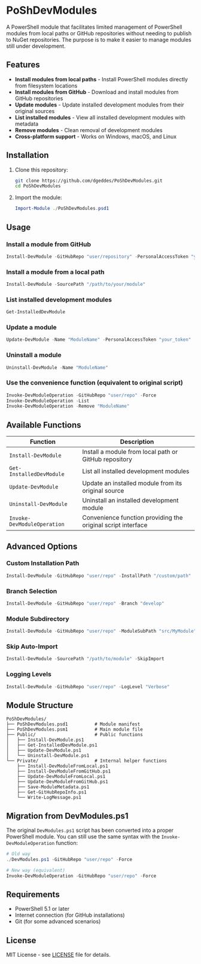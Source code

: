 # PoShDevModules

A PowerShell module that facilitates limited management of PowerShell modules from local paths or GitHub repositories without needing to publish to NuGet repositories. The purpose is to make it easier to manage modules still under development.

## Features

- **Install modules from local paths** - Install PowerShell modules directly from filesystem locations
- **Install modules from GitHub** - Download and install modules from GitHub repositories  
- **Update modules** - Update installed development modules from their original sources
- **List installed modules** - View all installed development modules with metadata
- **Remove modules** - Clean removal of development modules
- **Cross-platform support** - Works on Windows, macOS, and Linux

## Installation

1. Clone this repository:
   ```bash
   git clone https://github.com/dgeddes/PoShDevModules.git
   cd PoShDevModules
   ```

2. Import the module:
   ```powershell
   Import-Module ./PoShDevModules.psd1
   ```

## Usage

### Install a module from GitHub
```powershell
Install-DevModule -GitHubRepo "user/repository" -PersonalAccessToken "your_token"
```

### Install a module from a local path
```powershell
Install-DevModule -SourcePath "/path/to/your/module"
```

### List installed development modules
```powershell
Get-InstalledDevModule
```

### Update a module
```powershell
Update-DevModule -Name "ModuleName" -PersonalAccessToken "your_token"
```

### Uninstall a module
```powershell
Uninstall-DevModule -Name "ModuleName"
```

### Use the convenience function (equivalent to original script)
```powershell
Invoke-DevModuleOperation -GitHubRepo "user/repo" -Force
Invoke-DevModuleOperation -List
Invoke-DevModuleOperation -Remove "ModuleName"
```

## Available Functions

| Function | Description |
|----------|-------------|
| `Install-DevModule` | Install a module from local path or GitHub repository |
| `Get-InstalledDevModule` | List all installed development modules |
| `Update-DevModule` | Update an installed module from its original source |
| `Uninstall-DevModule` | Uninstall an installed development module |
| `Invoke-DevModuleOperation` | Convenience function providing the original script interface |

## Advanced Options

### Custom Installation Path
```powershell
Install-DevModule -GitHubRepo "user/repo" -InstallPath "/custom/path"
```

### Branch Selection
```powershell
Install-DevModule -GitHubRepo "user/repo" -Branch "develop"
```

### Module Subdirectory
```powershell
Install-DevModule -GitHubRepo "user/repo" -ModuleSubPath "src/MyModule"
```

### Skip Auto-Import
```powershell
Install-DevModule -SourcePath "/path/to/module" -SkipImport
```

### Logging Levels
```powershell
Install-DevModule -GitHubRepo "user/repo" -LogLevel "Verbose"
```

## Module Structure

```
PoShDevModules/
├── PoShDevModules.psd1          # Module manifest
├── PoShDevModules.psm1          # Main module file
├── Public/                      # Public functions
│   ├── Install-DevModule.ps1
│   ├── Get-InstalledDevModule.ps1
│   ├── Update-DevModule.ps1
│   └── Uninstall-DevModule.ps1
└── Private/                     # Internal helper functions
    ├── Install-DevModuleFromLocal.ps1
    ├── Install-DevModuleFromGitHub.ps1
    ├── Update-DevModuleFromLocal.ps1
    ├── Update-DevModuleFromGitHub.ps1
    ├── Save-ModuleMetadata.ps1
    ├── Get-GitHubRepoInfo.ps1
    └── Write-LogMessage.ps1
```

## Migration from DevModules.ps1

The original `DevModules.ps1` script has been converted into a proper PowerShell module. You can still use the same syntax with the `Invoke-DevModuleOperation` function:

```powershell
# Old way
./DevModules.ps1 -GitHubRepo "user/repo" -Force

# New way (equivalent)
Invoke-DevModuleOperation -GitHubRepo "user/repo" -Force
```

## Requirements

- PowerShell 5.1 or later
- Internet connection (for GitHub installations)
- Git (for some advanced scenarios)

## License

MIT License - see [LICENSE](LICENSE) file for details.
